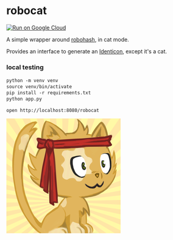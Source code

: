 # robocat

[![Run on Google Cloud](https://deploy.cloud.run/button.svg)](https://deploy.cloud.run)

A simple wrapper around [robohash](https://github.com/e1ven/Robohash), in cat mode. 

Provides an interface to generate an [Identicon](https://en.wikipedia.org/wiki/Identicon), except it's a cat. 

### local testing


```
python -m venv venv
source venv/bin/activate
pip install -r requirements.txt
python app.py
```

```
open http://localhost:8080/robocat
```
![cat](testingcat.png)
